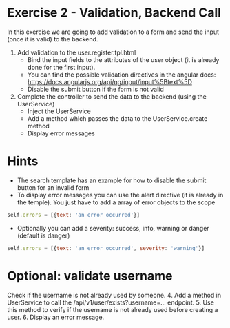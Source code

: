 Exercise 2 - Validation, Backend Call
=============
In this exercise we are going to add validation to a form and send the input (once it is valid) to the backend.

1. Add validation to the user.register.tpl.html
    - Bind the input fields to the attributes of the user object (it is already done for the first input).
    - You can find the possible validation directives in the angular docs: https://docs.angularjs.org/api/ng/input/input%5Btext%5D
    - Disable the submit button if the form is not valid
3. Complete the controller to send the data to the backend (using the UserService)
    - Inject the UserService
    - Add a method which passes the data to the UserService.create method
    - Display error messages

Hints
======
 - The search template has an example for how to disable the submit button for an invalid form
 - To display error messages you can use the alert directive (it is already in the temple). You just have to add a array of error objects to the scope
```javascript
self.errors = [{text: 'an error occurred'}]
```
 - Optionally you can add a severity: success, info, warning or danger (default is danger) 
```javascript
self.errors = [{text: 'an error occurred', severity: 'warning'}]
```

Optional: validate username
======
Check if the username is not already used by someone.
4. Add a method in UserService to call the /api/v1/user/exists?username=... endpoint.
5. Use this method to verify if the username is not already used before creating a user.
6. Display an error message.
